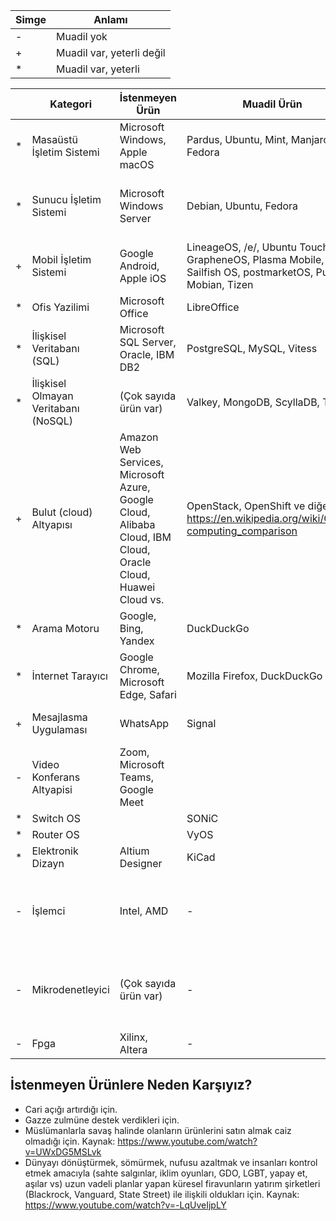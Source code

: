 
| Simge | Anlamı |
| --- | --- |
| - | Muadil yok |
| + | Muadil var, yeterli değil |
| * | Muadil var, yeterli |

|  | Kategori | İstenmeyen Ürün | Muadil Ürün | Notlar |
| --- | --- | --- | --- | --- |
| * | Masaüstü İşletim Sistemi | Microsoft Windows, Apple macOS | Pardus, Ubuntu, Mint, Manjaro, Fedora | Linux dağıtımları temel ihtiyaçları fazlasıyla karşılamaktadır |
| * | Sunucu İşletim Sistemi | Microsoft Windows Server | Debian, Ubuntu, Fedora | Linux sunucuların çoğu ücretsizdir ve yönetimi daha kolaydır |
| + | Mobil İşletim Sistemi | Google Android, Apple iOS | LineageOS, /e/, Ubuntu Touch, GrapheneOS, Plasma Mobile, Sailfish OS, postmarketOS, PureOS, Mobian, Tizen | Muadillerin donanım destekleri çok kısıtlıdır |
| * | Ofis Yazilimi | Microsoft Office | LibreOffice |  |
| * | İlişkisel Veritabanı (SQL) | Microsoft SQL Server, Oracle, IBM DB2 | PostgreSQL, MySQL, Vitess |  |
| * | İlişkisel Olmayan Veritabanı (NoSQL) | (Çok sayıda ürün var) | Valkey, MongoDB, ScyllaDB, TiKV |  |
| + | Bulut (cloud) Altyapısı | Amazon Web Services, Microsoft Azure, Google Cloud, Alibaba Cloud, IBM Cloud, Oracle Cloud, Huawei Cloud vs. | OpenStack, OpenShift ve diğerleri: https://en.wikipedia.org/wiki/Cloud-computing_comparison |  |
| * | Arama Motoru | Google, Bing, Yandex | DuckDuckGo |  |
| * | İnternet Tarayıcı | Google Chrome, Microsoft Edge, Safari | Mozilla Firefox, DuckDuckGo |  |
| + | Mesajlasma Uygulaması | WhatsApp | Signal | Sunucular ülkemiz içinde olmalı |
| - | Video Konferans Altyapisi | Zoom, Microsoft Teams, Google Meet |  |  |
| * | Switch OS |  | SONiC |  |
| * | Router OS |  | VyOS |  |
| * | Elektronik Dizayn | Altium Designer | KiCad |  |
| - | İşlemci | Intel, AMD | - | RISCV mimarisi değerlendirilmeli. Oğuz Ergin hoca ve Yongatek firması takip edilmeli. |
| - | Mikrodenetleyici | (Çok sayıda ürün var) | - | RISCV mimarisi değerlendirilmeli. Oğuz Ergin hoca ve Yongatek firması takip edilmeli. |
| - | Fpga | Xilinx, Altera | - | Yongatek firması takip edilmeli. |

## İstenmeyen Ürünlere Neden Karşıyız?
- Cari açığı artırdığı için.
- Gazze zulmüne destek verdikleri için.
- Müslümanlarla savaş halinde olanların ürünlerini satın almak caiz olmadığı için. Kaynak: https://www.youtube.com/watch?v=UWxDG5MSLvk
- Dünyayı dönüştürmek, sömürmek, nufusu azaltmak ve insanları kontrol etmek amacıyla (sahte salgınlar, iklim oyunları, GDO, LGBT, yapay et, aşılar vs) uzun vadeli planlar yapan küresel firavunların yatırım şirketleri (Blackrock, Vanguard, State Street) ile ilişkili oldukları için. Kaynak: https://www.youtube.com/watch?v=-LqUveIjpLY
